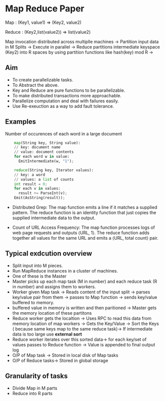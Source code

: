 # Map Reduce Paper

Map : (Key1, value1) => (Key2, value2)

Reduce : (Key2,list(value2)) => list(value2)

Map invocation distributed across multiplle machines
-> Partition input data in M Splits
-> Execute in parallel
-> Reduce partitions intermediate keyspace (Key2) into R spaces by using partition functions like hash(key) mod R
-> 

## Aim

* To create parallelizable tasks.
* To Abstract the above.
* Key and Reduce are pure functions to be parallelizable.
* To make distributed transactions more approachable.
* Parallelize computation and deal with failures easily.
* Use Re-exeuction as a way to add fault tolerance.

## Examples

Number of occurences of each word in a large document

```python
    map(String key, String value):
    // key: document name
    // value: document contents
    for each word w in value:
      EmitIntermediate(w, "1");
```

```python
    reduce(String key, Iterator values):
    // key: a word
    // values: a list of counts
    int result = 0;
    for each v in values:
      result += ParseInt(v);
    Emit(AsString(result));
```

* Distributed Grep: The map function emits a line if it matches a supplied pattern. The reduce function is an identity function that just copies the supplied intermediate data to the output.

* Count of URL Access Frequency: The map function processes logs of web page requests and outputs ⟨URL, 1⟩. The reduce function adds together all values for the same URL and emits a ⟨URL, total count⟩ pair.

## Typical exdcution overview

* Split input into M pieces.
* Run MapReduce instances in a cluster of machines.
* One of these is the Master
* Master picks up each map task (M in number) and each reduce task (R in number) and assigns them to workers.
* Worker given Map task -> Reads content of the input split -> parses key/value pair from them -> passes to Map function -> sends key/value buffered to memory.
* buffered value in memory is written and then paritioned -> Master gets the memory location of these partitons
* Reduce worker gets the localtion -> Uses RPC to read this data from memory location of map workers -> Gets the Key/Value -> Sort the Keys ( because same keys map to the same reduce task)-> If intermediate data is too large use **external sort**
* Reduce worker iterates over this sorted data-> for each key/set of values passes to Reduce function -> Value is appended to final output log
* O/P of Map task -> Stored in local disk of Map tasks
* O/P of Reduce tasks-> Stored in global storage 


## Granularity of tasks

* Divide Map in M parts
* Reduce into R parts
  